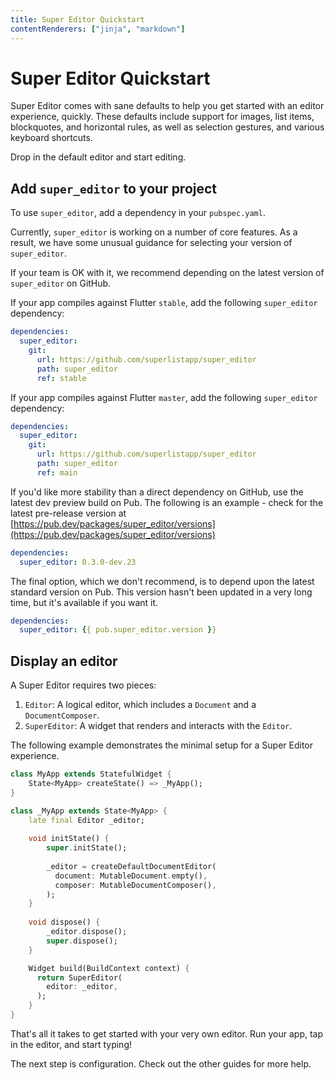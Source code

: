 ```yaml
---
title: Super Editor Quickstart
contentRenderers: ["jinja", "markdown"]
---
```

# Super Editor Quickstart
Super Editor comes with sane defaults to help you get started with an editor experience, quickly. These defaults include support for images, list items, blockquotes, and horizontal rules, as well as selection gestures, and various keyboard shortcuts.

Drop in the default editor and start editing.

## Add <code>super_editor</code> to your project
To use <code>super_editor</code>, add a dependency in your <code>pubspec.yaml</code>.

Currently, `super_editor` is working on a number of core features. As a result, we have some
unusual guidance for selecting your version of `super_editor`.

If your team is OK with it, we recommend depending on the latest version of `super_editor` on
GitHub.

If your app compiles against Flutter `stable`, add the following `super_editor` dependency:
```yaml
dependencies:
  super_editor:
    git:
      url: https://github.com/superlistapp/super_editor
      path: super_editor
      ref: stable
```

If your app compiles against Flutter `master`, add the following `super_editor` dependency:
```yaml
dependencies:
  super_editor:
    git:
      url: https://github.com/superlistapp/super_editor
      path: super_editor
      ref: main
```

If you'd like more stability than a direct dependency on GitHub, use the latest dev preview build
on Pub. The following is an example - check for the latest pre-release version at
[https://pub.dev/packages/super_editor/versions](https://pub.dev/packages/super_editor/versions)
```yaml
dependencies:
  super_editor: 0.3.0-dev.23
```

The final option, which we don't recommend, is to depend upon the latest standard
version on Pub. This version hasn't been updated in a very long time, but it's available
if you want it.
```yaml
dependencies:
  super_editor: {{ pub.super_editor.version }}
```

## Display an editor
A Super Editor requires two pieces:

1. `Editor`: A logical editor, which includes a `Document` and a `DocumentComposer`.
2. `SuperEditor`: A widget that renders and interacts with the `Editor`.

The following example demonstrates the minimal setup for a Super Editor experience.

```dart
class MyApp extends StatefulWidget {
    State<MyApp> createState() => _MyApp();
}

class _MyApp extends State<MyApp> {
    late final Editor _editor;
    
    void initState() {
        super.initState();
    
        _editor = createDefaultDocumentEditor(
          document: MutableDocument.empty(),
          composer: MutableDocumentComposer(),
        );
    }
    
    void dispose() {
        _editor.dispose();
        super.dispose();
    }

    Widget build(BuildContext context) {
      return SuperEditor(
        editor: _editor,
      );
    }
}
```

That's all it takes to get started with your very own editor. Run your app, tap in the editor, and start typing!

The next step is configuration. Check out the other guides for more help.